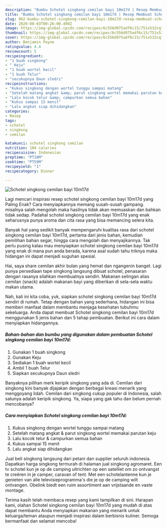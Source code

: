 ```yaml
---
description: "Bumbu Schotel singkong cemilan bayi 10m17d | Resep Membuat Schotel singkong cemilan bayi 10m17d Yang Mudah Dan Praktis"
title: "Bumbu Schotel singkong cemilan bayi 10m17d | Resep Membuat Schotel singkong cemilan bayi 10m17d Yang Mudah Dan Praktis"
slug: 962-bumbu-schotel-singkong-cemilan-bayi-10m17d-resep-membuat-schotel-singkong-cemilan-bayi-10m17d-yang-mudah-dan-praktis
date: 2020-08-03T00:26:00.490Z
image: https://img-global.cpcdn.com/recipes/6c556d975adf6c15/751x532cq70/schotel-singkong-cemilan-bayi-10m17d-foto-resep-utama.jpg
thumbnail: https://img-global.cpcdn.com/recipes/6c556d975adf6c15/751x532cq70/schotel-singkong-cemilan-bayi-10m17d-foto-resep-utama.jpg
cover: https://img-global.cpcdn.com/recipes/6c556d975adf6c15/751x532cq70/schotel-singkong-cemilan-bayi-10m17d-foto-resep-utama.jpg
author: Benjamin Payne
ratingvalue: 4.4
reviewcount: 5
recipeingredient:
- "1 buah singkong"
- " Keju"
- "1 buah wortel kecil"
- "1 buah Telur"
- "secukupnya Daun sledri"
recipeinstructions:
- "Kukus singkong dengan wortel tunggu sampai matang"
- "Setelah matang angkat &amp; parut singkong wortel memakai parutan keju"
- "Lalu kocok telur &amp; campurkan semua bahan"
- "Kukus sampai 15 menit"
- "Lalu angkat siap dihidangkan"
categories:
- Resep
tags:
- schotel
- singkong
- cemilan

katakunci: schotel singkong cemilan 
nutrition: 104 calories
recipecuisine: Indonesian
preptime: "PT18M"
cooktime: "PT59M"
recipeyield: "1"
recipecategory: Dinner

---
```



![Schotel singkong cemilan bayi 10m17d](https://img-global.cpcdn.com/recipes/6c556d975adf6c15/751x532cq70/schotel-singkong-cemilan-bayi-10m17d-foto-resep-utama.jpg)

Lagi mencari inspirasi resep schotel singkong cemilan bayi 10m17d yang Paling Enak? Cara menyiapkannya memang susah-susah gampang. misalnya salah mengolah maka hasilnya tidak akan memuaskan dan bahkan tidak sedap. Padahal schotel singkong cemilan bayi 10m17d yang enak seharusnya punya aroma dan cita rasa yang bisa memancing selera kita.

Banyak hal yang sedikit banyak mempengaruhi kualitas rasa dari schotel singkong cemilan bayi 10m17d, pertama dari jenis bahan, kemudian pemilihan bahan segar, hingga cara mengolah dan menyajikannya. Tak perlu pusing kalau mau menyiapkan schotel singkong cemilan bayi 10m17d yang enak di mana pun anda berada, karena asal sudah tahu triknya maka hidangan ini dapat menjadi suguhan spesial.

Hai, saya share cemilan akhir bulan yang hemat dan ngangenin banget. Lagi punya persediaan tape singkong langsung dibuat schotel, penasaran dengan rasanya silahkan membuatnya sendiri. Makanan selingan alias cemilan (snack) adalah makanan bayi yang diberikan di sela-sela waktu makan utama.


Nah, kali ini kita coba, yuk, siapkan schotel singkong cemilan bayi 10m17d sendiri di rumah. Tetap dengan bahan yang sederhana, hidangan ini bisa memberi manfaat dalam membantu menjaga kesehatan tubuhmu sekeluarga. Anda dapat membuat Schotel singkong cemilan bayi 10m17d menggunakan 5 jenis bahan dan 5 tahap pembuatan. Berikut ini cara dalam menyiapkan hidangannya.

<!--inarticleads1-->

##### Bahan-bahan dan bumbu yang digunakan dalam pembuatan Schotel singkong cemilan bayi 10m17d:

1. Gunakan 1 buah singkong
1. Gunakan  Keju
1. Sediakan 1 buah wortel kecil
1. Ambil 1 buah Telur
1. Siapkan secukupnya Daun sledri


Banyaknya pilihan merk keripik singkong yang ada di. Cemilan dari singkong kini banyak dijajakan dengan berbagai kreasi menarik yang menggoyang lidah. Cemilan dari singkong cukup populer di Indonesia, salah satunya adalah keripik singkong. Ya, siapa yang gak tahu dan belum pernah mencobanya? 

<!--inarticleads2-->

##### Cara menyiapkan Schotel singkong cemilan bayi 10m17d:

1. Kukus singkong dengan wortel tunggu sampai matang
1. Setelah matang angkat &amp; parut singkong wortel memakai parutan keju
1. Lalu kocok telur &amp; campurkan semua bahan
1. Kukus sampai 15 menit
1. Lalu angkat siap dihidangkan


Jual beli singkong langsung dari petani dan supplier seluruh indonesia. Dapatkan harga singkong termurah di halaman jual singkong agromaret. Een tv schotel kun je op de camping uitrichten op een satelliet om zo ontvangst te creëren in je camper, caravan of tent. Met een schotelantenne kun je genieten van alle televisieprogramma&#39;s die je op de camping wilt ontvangen. Obelink biedt een ruim assortiment aan vrijstaande en vaste montage. 

Terima kasih telah membaca resep yang kami tampilkan di sini. Harapan kami, olahan Schotel singkong cemilan bayi 10m17d yang mudah di atas dapat membantu Anda menyiapkan makanan yang menarik untuk keluarga/teman ataupun menjadi inspirasi dalam berbisnis kuliner. Semoga bermanfaat dan selamat mencoba!
